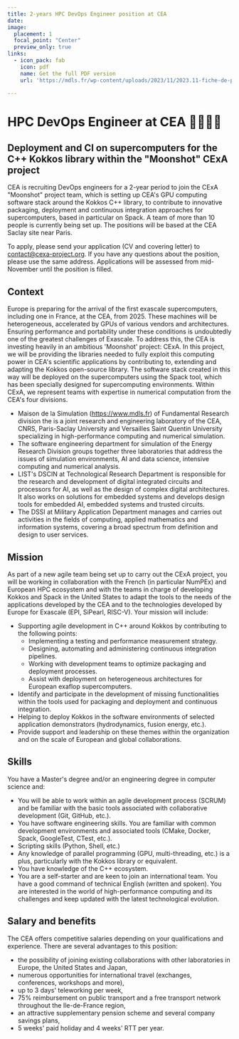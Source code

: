 ```yaml
---
title: 2-years HPC DevOps Engineer position at CEA
date: 
image:
  placement: 1
  focal_point: "Center"
  preview_only: true
links:
  - icon_pack: fab
    icon: pdf
    name: Get the full PDF version
    url: 'https://mdls.fr/wp-content/uploads/2023/11/2023.11-fiche-de-poste-CDD-DevOps-eng-1.pdf'

---
```


# HPC DevOps Engineer at CEA 👩‍💻🧑‍💻

## Deployment and CI on supercomputers for the C++ Kokkos library within the "Moonshot" CExA project

CEA is recruiting DevOps engineers for a 2-year period to join the CExA "Moonshot" project team, which is setting up CEA's GPU computing software stack around the Kokkos C++ library, to contribute to innovative packaging, deployment and continuous integration approaches for supercomputers, based in particular on Spack. A team of more than 10 people is currently being set up. The positions will be based at the CEA Saclay site near Paris.

To apply, please send your application (CV and covering letter) to contact@cexa-project.org. If you have any questions about the position, please use the same address. Applications will be assessed from mid-November until the position is filled.

## Context

Europe is preparing for the arrival of the first exascale supercomputers, including one in France, at the CEA, from 2025. These machines will be heterogeneous, accelerated by GPUs of various vendors and architectures. Ensuring performance and portability under these conditions is undoubtedly one of the greatest challenges of Exascale. To address this, the CEA is investing heavily in an ambitious 'Moonshot' project: CExA. In this project, we will be providing the libraries needed to fully exploit this computing power in CEA's scientific applications by contributing to, extending and adapting the Kokkos open-source library. The software stack created in this way will be deployed on the supercomputers using the Spack tool, which has been specially designed for supercomputing environments. Within CExA, we represent teams with expertise in numerical computation from the CEA's four divisions.

* Maison de la Simulation (https://www.mdls.fr) of Fundamental Research division the is a joint research and engineering laboratory of the CEA, CNRS, Paris-Saclay University and Versailles Saint Quentin University specializing in high-performance computing and numerical simulation.
* The software engineering department for simulation of the Energy Research Division groups together three laboratories that address the issues of simulation environments, AI and data science, intensive computing and numerical analysis.
* LIST's DSCIN at Technological Research Department is responsible for the research and development of digital integrated circuits and processors for AI, as well as the design of complex digital architectures. It also works on solutions for embedded systems and develops design tools for embedded AI, embedded systems and trusted circuits.
* The DSSI at Military Application Department manages and carries out activities in the fields of computing, applied mathematics and information systems, covering a broad spectrum from definition and design to user services.

## Mission

As part of a new agile team being set up to carry out the CExA project, you will be working in collaboration with the French (in particular NumPEx) and European HPC ecosystem and with the teams in charge of developing Kokkos and Spack in the United States to adapt the tools to the needs of the applications developed by the CEA and to the technologies developed by Europe for Exascale (EPI, SiPearl, RISC-V).
Your mission will include:

* Supporting agile development in C++ around Kokkos by contributing to the following points:
  - Implementing a testing and performance measurement strategy.
  - Designing, automating and administering continuous integration pipelines.
  - Working with development teams to optimize packaging and deployment processes.
  - Assist with deployment on heterogeneous architectures for European exaflop supercomputers.
* Identify and participate in the development of missing functionalities within the tools used for packaging and deployment and continuous integration.
* Helping to deploy Kokkos in the software environments of selected application demonstrators (hydrodynamics, fusion energy, etc.).
* Provide support and leadership on these themes within the organization and on the scale of European and global collaborations.

## Skills

You have a Master's degree and/or an engineering degree in computer science and:

* You will be able to work within an agile development process (SCRUM) and be familiar with the basic tools associated with collaborative development (Git, GitHub, etc.).
* You have software engineering skills. You are familiar with common development environments and associated tools (CMake, Docker, Spack, GoogleTest, CTest, etc.).
* Scripting skills (Python, Shell, etc.)
* Any knowledge of parallel programming (GPU, multi-threading, etc.) is a plus, particularly with the Kokkos library or equivalent.
* You have knowledge of the C++ ecosystem.
* You are a self-starter and are keen to join an international team. You have a good command of technical English (written and spoken). You are interested in the world of high-performance computing and its challenges and keep updated with the latest technological evolution.

## Salary and benefits

The CEA offers competitive salaries depending on your qualifications and experience.
There are several advantages to this position:

* the possibility of joining existing collaborations with other laboratories in Europe, the United States and Japan,
* numerous opportunities for international travel (exchanges, conferences, workshops and more),
* up to 3 days' teleworking per week,
* 75% reimbursement on public transport and a free transport network throughout the Ile-de-France region,
* an attractive supplementary pension scheme and several company savings plans,
* 5 weeks' paid holiday and 4 weeks' RTT per year.
